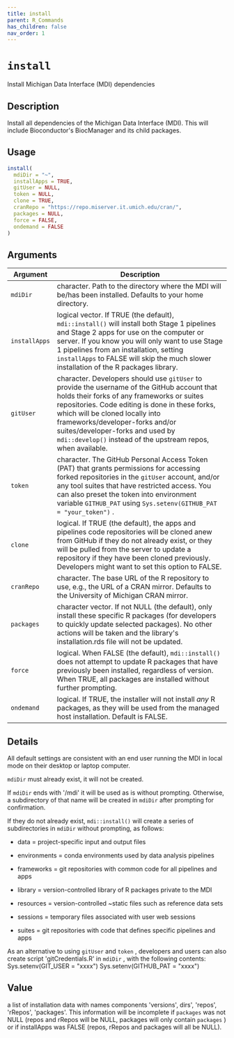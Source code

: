 ```yaml
---
title: install
parent: R_Commands
has_children: false
nav_order: 1
---
```


<!-- FILE GENERATED BY document.R - DO NOT EDIT MANUALLY -->

# `install`

Install Michigan Data Interface (MDI) dependencies


## Description

Install all dependencies of the Michigan Data Interface (MDI).
 This will include Bioconductor's BiocManager and its child packages.


## Usage

```r
install(
  mdiDir = "~",
  installApps = TRUE,
  gitUser = NULL,
  token = NULL,
  clone = TRUE,
  cranRepo = "https://repo.miserver.it.umich.edu/cran/",
  packages = NULL,
  force = FALSE,
  ondemand = FALSE
)
```


## Arguments

Argument      |Description
------------- |----------------
`mdiDir`     |     character. Path to the directory where the MDI will be/has been installed. Defaults to your home directory.
`installApps`     |     logical vector. If TRUE (the default), `mdi::install()` will install both Stage 1 pipelines and Stage 2 apps for use on the computer or server. If you know you will only want to use Stage 1 pipelines from an installation, setting `installApps`  to FALSE will skip the much slower installation of the R packages library.
`gitUser`     |     character. Developers should use `gitUser` to provide the username of the GitHub account that holds their forks of any frameworks or suites repositories. Code editing is done in these forks, which will be cloned locally into frameworks/developer-forks and/or suites/developer-forks and used by `mdi::develop()` instead of the upstream repos, when available.
`token`     |     character. The GitHub Personal Access Token (PAT) that grants permissions for accessing forked repositories in the `gitUser` account, and/or any tool suites that have restricted access. You can also preset the token into environment variable `GITHUB_PAT` using `Sys.setenv(GITHUB_PAT = "your_token")` .
`clone`     |     logical. If TRUE (the default), the apps and pipelines code repositories will be cloned anew from GitHub if they do not already exist, or they will be pulled from the server to update a repository if they have been cloned previously. Developers might want to set this option to FALSE.
`cranRepo`     |     character. The base URL of the R repository to use, e.g., the URL of a CRAN mirror. Defaults to the University of Michigan CRAN mirror.
`packages`     |     character vector. If not NULL (the default), only install these specific R packages (for developers to quickly update selected packages). No other actions will be taken and the library's installation.rds file will not be updated.
`force`     |     logical.  When FALSE (the default), `mdi::install()`  does not attempt to update R packages that have previously been installed, regardless of version. When TRUE, all packages are installed without further prompting.
`ondemand`     |     logical. If TRUE, the installer will not install _any_ R packages, as they will be used from the managed host installation. Default is FALSE.


## Details

All default settings are consistent with an end user running the
 MDI in local mode on their desktop or laptop computer.
 
 `mdiDir` must already exist, it will not be created.
 
 If `mdiDir` ends with '/mdi' it will be used as is
 without prompting. Otherwise, a subdirectory of that name will be
 created in `mdiDir` after prompting for confirmation.
 
 If they do not already exist, `mdi::install()` will create a series of
 subdirectories in `mdiDir` without prompting, as follows:
   

*  data = project-specific input and output files  

*  environments = conda environments used by data analysis pipelines  

*  frameworks = git repositories with common code for all pipelines and apps  

*  library = version-controlled library of R packages private to the MDI  

*  resources = version-controlled ~static files such as reference data sets  

*  sessions = temporary files associated with user web sessions  

*  suites = git repositories with code that defines specific pipelines and apps 
 
 As an alternative to using `gitUser` and `token` , developers and
 users can also create script 'gitCredentials.R' in `mdiDir` , with the
 following contents:
 Sys.setenv(GIT_USER = "xxxx")
 Sys.setenv(GITHUB_PAT = "xxxx")


## Value

a list of installation data with names components 'versions', dirs',
 'repos', 'rRepos', 'packages'. This information will be incomplete if
 `packages` was not NULL (repos and rRepos will be NULL, packages will
 only contain `packages` ) or if installApps was FALSE (repos, rRepos and
 packages will all be NULL).


